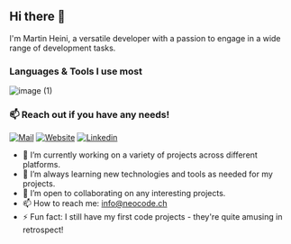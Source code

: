 ## Hi there 👋
I'm Martin Heini, a versatile developer with a passion to engage in a wide range of development tasks.

### Languages & Tools I use most

![image (1)](https://github.com/user-attachments/assets/b055b8cb-19c0-442b-af53-ff446a22f755)

### 📫 Reach out if you have any needs!

[![Mail](https://img.shields.io/badge/Mail-info@neocode.ch-red?style=for-the-badge)](mailto:info@neocode.ch)  [![Website](https://img.shields.io/badge/Web-neofix.ch-blue?style=for-the-badge)](https://neofix.ch/it/softwareentwicklung/)  [![Linkedin](https://img.shields.io/badge/LinkedIn-0077B5?style=for-the-badge&logo=linkedin&logoColor=white)](https://www.linkedin.com/in/martin-heini/)

- 🔭 I’m currently working on a variety of projects across different platforms.
- 🌱 I’m always learning new technologies and tools as needed for my projects.
- 👯 I’m open to collaborating on any interesting projects.
- 📫 How to reach me: info@neocode.ch
- ⚡ Fun fact: I still have my first code projects - they're quite amusing in retrospect!
